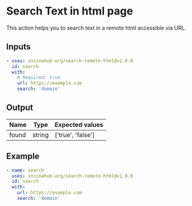 # Search Text in html page
This action helps you to search text in a remote html accessible via URL.

## Inputs
```YAML
- uses: snsinahub-org/search-remote-html@v1.0.0
  id: search
  with:
    # Required: true
    url: https://example.com
    search: 'domain'
```
## Output
| Name | Type | Expected values |
| -- | -- | -- |
| found | string | ['true', 'false']

## Example
```YAML
- name: search
  uses: snsinahub-org/search-remote-html@v1.0.0
  id: search
  with:
    url: https://example.com
    search: 'domain'
```
